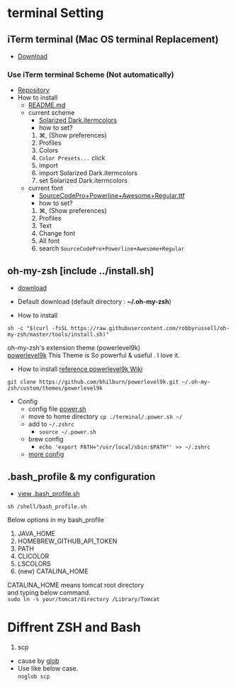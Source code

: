# terminal Setting
## iTerm terminal (Mac OS terminal Replacement)
  - [Download](https://www.iterm2.com/downloads.html)

### Use iTerm terminal Scheme (Not automatically)
  * [Repository](https://github.com/mbadolato/iTerm2-Color-Schemes)
  * How to install
    -  [README.md](https://github.com/mbadolato/iTerm2-Color-Schemes#installation-instructions)
    - current scheme
      - [Solarized Dark.itermcolors](https://github.com/mbadolato/iTerm2-Color-Schemes/blob/master/schemes/Solarized%20Dark.itermcolors)
      - how to set?
       1. &#8984;, (Show preferences)
       2. Profiles
       3. Colors
       4. `Color Presets...` click
       5. import
       6. import Solarized Dark.itermcolors
       7. set Solarized Dark.itermcolors
    - current font
      - [SourceCodePro+Powerline+Awesome+Regular.ttf](https://github.com/stefano-meschiari/dotemacs/blob/master/SourceCodePro%2BPowerline%2BAwesome%2BRegular.ttf)
      - how to set?
       1. &#8984;, (Show preferences)
       2. Profiles
       3. Text
       4. Change font
       5. All font
       6. search `SourceCodePro+Powerline+Awesome+Regular`

## oh-my-zsh [include ../install.sh]
  * [download](https://github.com/robbyrussell/oh-my-zsh)
   - Default download (default directory : **~/.oh-my-zsh**)
  * How to install
```
sh -c "$(curl -fsSL https://raw.githubusercontent.com/robbyrussell/oh-my-zsh/master/tools/install.sh)"
```

 oh-my-zsh's extension theme (powerlevel9k) <br>
  [powerlevel9k](https://github.com/bhilburn/powerlevel9k) This Theme is So powerful & useful . I love it.
  * How to install [reference powerlevel9k Wiki](https://github.com/bhilburn/powerlevel9k/wiki/Install-Instructions#step-1-install-powerlevel9k)
```
git clone https://github.com/bhilburn/powerlevel9k.git ~/.oh-my-zsh/custom/themes/powerlevel9k
```
  * Config
    - config file [power.sh](./.power.sh)
    - move to home directory ```cp ./terminal/.power.sh ~/ ```
    - add to `~/.zshrc`
      - ```source ~/.power.sh```
    - brew config
      - ```echo 'export PATH="/usr/local/sbin:$PATH"' >> ~/.zshrc```
    - [more config](https://github.com/bhilburn/powerlevel9k/wiki/Show-Off-Your-Config)

## .bash_profile & my configuration
  * [view .bash_profile.sh](./.bash_profile.sh)
```
sh /shell/bash_profile.sh
```
 Below options in my bash_profile
 1. JAVA_HOME
 2. HOMEBREW_GITHUB_API_TOKEN
 3. PATH
 4. CLICOLOR
 5. LSCOLORS
 6. (new) CATALINA_HOME

CATALINA_HOME means tomcat root directory <br>
and typing below command.<br>
`sudo ln -s your/tomcat/directory /Library/Tomcat`<br>

# Diffrent ZSH and Bash
1. scp
 - cause by [glob](https://en.wikipedia.org/wiki/Glob_(programming))
 - Use like below case. <br>
  `noglob scp`
